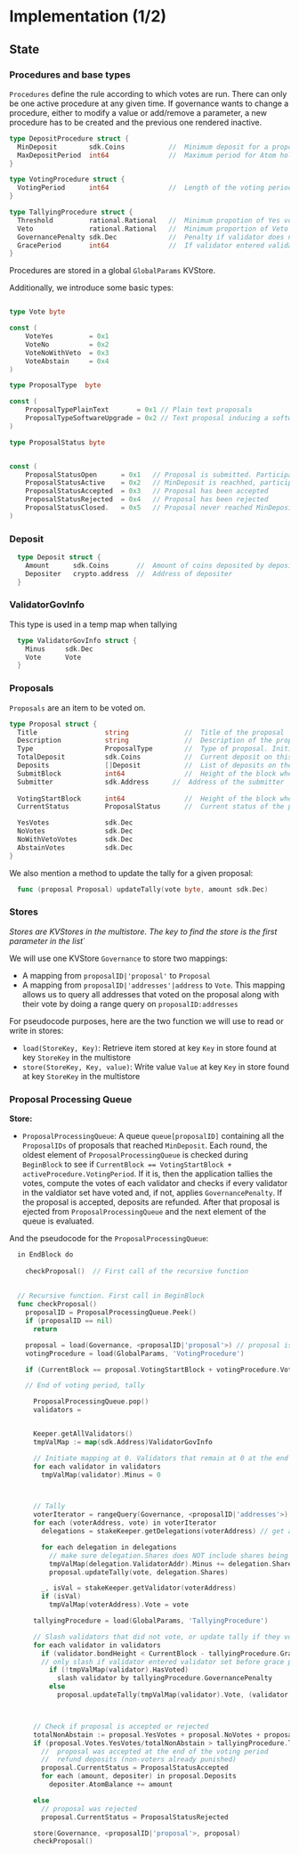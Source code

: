 # Implementation (1/2)

## State

### Procedures and base types

`Procedures` define the rule according to which votes are run. There can only 
be one active procedure at any given time. If governance wants to change a 
procedure, either to modify a value or add/remove a parameter, a new procedure 
has to be created and the previous one rendered inactive.


```go
type DepositProcedure struct {
  MinDeposit        sdk.Coins           //  Minimum deposit for a proposal to enter voting period. 
  MaxDepositPeriod  int64               //  Maximum period for Atom holders to deposit on a proposal. Initial value: 2 months
}
```

```go
type VotingProcedure struct {
  VotingPeriod      int64               //  Length of the voting period. Initial value: 2 weeks
}
```

```go
type TallyingProcedure struct {
  Threshold         rational.Rational   //  Minimum propotion of Yes votes for proposal to pass. Initial value: 0.5
  Veto              rational.Rational   //  Minimum proportion of Veto votes to Total votes ratio for proposal to be vetoed. Initial value: 1/3
  GovernancePenalty sdk.Dec             //  Penalty if validator does not vote
  GracePeriod       int64               //  If validator entered validator set in this period of blocks before vote ended, governance penalty does not apply
}
```

Procedures are stored in a global `GlobalParams` KVStore.

Additionally, we introduce some basic types:

```go

type Vote byte

const (
    VoteYes         = 0x1
    VoteNo          = 0x2
    VoteNoWithVeto  = 0x3
    VoteAbstain     = 0x4
)

type ProposalType  byte

const (
    ProposalTypePlainText       = 0x1 // Plain text proposals
    ProposalTypeSoftwareUpgrade = 0x2 // Text proposal inducing a software upgrade
)

type ProposalStatus byte


const (
    ProposalStatusOpen      = 0x1   // Proposal is submitted. Participants can deposit on it but not vote
    ProposalStatusActive    = 0x2   // MinDeposit is reachhed, participants can vote
    ProposalStatusAccepted  = 0x3   // Proposal has been accepted
    ProposalStatusRejected  = 0x4   // Proposal has been rejected
    ProposalStatusClosed.   = 0x5   // Proposal never reached MinDeposit 
)
```

### Deposit

```go
  type Deposit struct {
    Amount      sdk.Coins       //  Amount of coins deposited by depositer
    Depositer   crypto.address  //  Address of depositer
  }
```

### ValidatorGovInfo

This type is used in a temp map when tallying 

```go
  type ValidatorGovInfo struct {
    Minus     sdk.Dec
    Vote      Vote
  }
```

### Proposals

`Proposals` are an item to be voted on. 

```go
type Proposal struct {
  Title                 string              //  Title of the proposal
  Description           string              //  Description of the proposal
  Type                  ProposalType        //  Type of proposal. Initial set {PlainTextProposal, SoftwareUpgradeProposal}
  TotalDeposit          sdk.Coins           //  Current deposit on this proposal. Initial value is set at InitialDeposit
  Deposits              []Deposit           //  List of deposits on the proposal
  SubmitBlock           int64               //  Height of the block where TxGovSubmitProposal was included
  Submitter             sdk.Address      //  Address of the submitter
  
  VotingStartBlock      int64               //  Height of the block where MinDeposit was reached. -1 if MinDeposit is not reached
  CurrentStatus         ProposalStatus      //  Current status of the proposal

  YesVotes              sdk.Dec
  NoVotes               sdk.Dec
  NoWithVetoVotes       sdk.Dec
  AbstainVotes          sdk.Dec
}
```

We also mention a method to update the tally for a given proposal:

```go
  func (proposal Proposal) updateTally(vote byte, amount sdk.Dec)
```

### Stores

*Stores are KVStores in the multistore. The key to find the store is the first parameter in the list*`

We will use one KVStore `Governance` to store two mappings:

* A mapping from `proposalID|'proposal'` to `Proposal`
* A mapping from `proposalID|'addresses'|address` to `Vote`. This mapping allows us to query all addresses that voted on the proposal along with their vote by doing a range query on `proposalID:addresses`


For pseudocode purposes, here are the two function we will use to read or write in stores:

* `load(StoreKey, Key)`: Retrieve item stored at key `Key` in store found at key `StoreKey` in the multistore
* `store(StoreKey, Key, value)`: Write value `Value` at key `Key` in store found at key `StoreKey` in the multistore

### Proposal Processing Queue

**Store:**
* `ProposalProcessingQueue`: A queue `queue[proposalID]` containing all the 
  `ProposalIDs` of proposals that reached `MinDeposit`. Each round, the oldest 
  element of `ProposalProcessingQueue` is checked during `BeginBlock` to see if
  `CurrentBlock == VotingStartBlock + activeProcedure.VotingPeriod`. If it is, 
  then the application tallies the votes, compute the votes of each validator and checks if every validator in the valdiator set have voted
  and, if not, applies `GovernancePenalty`. If the proposal is accepted, deposits are refunded.
  After that proposal is ejected from `ProposalProcessingQueue` and the next element of the queue is evaluated. 

And the pseudocode for the `ProposalProcessingQueue`:

```go
  in EndBlock do 
    
    checkProposal()  // First call of the recursive function 
    
    
  // Recursive function. First call in BeginBlock
  func checkProposal()  
    proposalID = ProposalProcessingQueue.Peek()
    if (proposalID == nil)
      return

    proposal = load(Governance, <proposalID|'proposal'>) // proposal is a const key
    votingProcedure = load(GlobalParams, 'VotingProcedure')

    if (CurrentBlock == proposal.VotingStartBlock + votingProcedure.VotingPeriod && proposal.CurrentStatus == ProposalStatusActive)

    // End of voting period, tally

      ProposalProcessingQueue.pop()
      validators = 


      Keeper.getAllValidators()
      tmpValMap := map(sdk.Address)ValidatorGovInfo

      // Initiate mapping at 0. Validators that remain at 0 at the end of tally will be punished
      for each validator in validators
        tmpValMap(validator).Minus = 0



      // Tally
      voterIterator = rangeQuery(Governance, <proposalID|'addresses'>) //return all the addresses that voted on the proposal
      for each (voterAddress, vote) in voterIterator
        delegations = stakeKeeper.getDelegations(voterAddress) // get all delegations for current voter

        for each delegation in delegations
          // make sure delegation.Shares does NOT include shares being unbonded
          tmpValMap(delegation.ValidatorAddr).Minus += delegation.Shares
          proposal.updateTally(vote, delegation.Shares)

        _, isVal = stakeKeeper.getValidator(voterAddress)
        if (isVal)
          tmpValMap(voterAddress).Vote = vote

      tallyingProcedure = load(GlobalParams, 'TallyingProcedure')

      // Slash validators that did not vote, or update tally if they voted
      for each validator in validators
        if (validator.bondHeight < CurrentBlock - tallyingProcedure.GracePeriod)
        // only slash if validator entered validator set before grace period
          if (!tmpValMap(validator).HasVoted)
            slash validator by tallyingProcedure.GovernancePenalty
          else
            proposal.updateTally(tmpValMap(validator).Vote, (validator.TotalShares - tmpValMap(validator).Minus))



      // Check if proposal is accepted or rejected
      totalNonAbstain := proposal.YesVotes + proposal.NoVotes + proposal.NoWithVetoVotes
      if (proposal.Votes.YesVotes/totalNonAbstain > tallyingProcedure.Threshold AND proposal.Votes.NoWithVetoVotes/totalNonAbstain  < tallyingProcedure.Veto)
        //  proposal was accepted at the end of the voting period
        //  refund deposits (non-voters already punished)
        proposal.CurrentStatus = ProposalStatusAccepted
        for each (amount, depositer) in proposal.Deposits
          depositer.AtomBalance += amount

      else 
        // proposal was rejected
        proposal.CurrentStatus = ProposalStatusRejected

      store(Governance, <proposalID|'proposal'>, proposal)
      checkProposal()        
```
